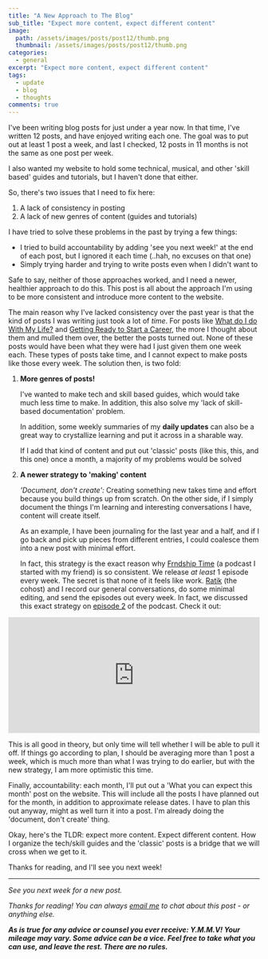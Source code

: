 ```yaml
---
title: "A New Approach to The Blog"
sub_title: "Expect more content, expect different content"
image: 
  path: /assets/images/posts/post12/thumb.png
  thumbnail: /assets/images/posts/post12/thumb.png
categories:
  - general
excerpt: "Expect more content, expect different content"
tags:
  - update
  - blog
  - thoughts
comments: true
---
```


I've been writing blog posts for just under a year now. In that time, I've written 12 posts, and have enjoyed writing each one. The goal was to put out at least 1 post a week, and last I checked, 12 posts in 11 months is not the same as one post per week.

I also wanted my website to hold some technical, musical, and other 'skill based' guides and tutorials, but I haven't done that either.

So, there's two issues that I need to fix here:

1. A lack of consistency in posting
2. A lack of new genres of content (guides and tutorials)

I have tried to solve these problems in the past by trying a few things:

- I tried to build accountability by adding 'see you next week!' at the end of each post, but I ignored it each time (..hah, no excuses on that one)
- Simply trying harder and trying to write posts even when I didn't want to

Safe to say, neither of those approaches worked, and I need a newer, healthier approach to do this. This post is all about the approach I'm using to be more consistent and introduce more content to the website.

The main reason why I've lacked consistency over the past year is that the kind of posts I was writing just took a lot of *time*. For posts like [What do I do With My Life?](https://psaraswat.com/general/2020/08/11/what-do-i-do.html) and [Getting Ready to Start a Career](https://psaraswat.com/general/2020/07/01/career.html), the more I thought about them and mulled them over, the better the posts turned out. None of these posts would have been what they were had I just given them one week each. These types of posts take time, and I cannot expect to make posts like those every week. The solution then, is two fold:

1. **More genres of posts!** 

    I've wanted to make tech and skill based guides, which would take much less time to make. In addition, this also solve my 'lack of skill-based documentation' problem.

    In addition, some weekly summaries of my **daily updates** can also be a great way to crystallize learning and put it across in a sharable way. 

    If I add that kind of content and put out 'classic' posts (like this, this, and this one) once a month, a majority of my problems would be solved

2. **A newer strategy to 'making' content**

    *'Document, don't create':* Creating something new takes time and effort because you build things up from scratch. On the other side, if I simply document the things I'm learning and interesting conversations I have, content will create itself. 

    As an example, I have been journaling for the last year and a half, and if I go back and pick up pieces from different entries, I could coalesce them into a new post with minimal effort.

    In fact, this strategy is the exact reason why [Frndship Time](https://frndshiptime.com) (a podcast I started with my friend) is so consistent. We release *at least* 1 episode every week. The secret is that none of it feels like work. [Ratik](https://ratiksharma.com) (the cohost) and I record our general conversations, do some minimal editing, and send the episodes out every week. In fact, we discussed this exact strategy on [episode 2](https://open.spotify.com/episode/1M3JXu3jvsLLQbF5yhBJ9S?si=lFDyHQ2nT9q22pO0Hk69PQ) of the podcast. Check it out:

<iframe src="https://open.spotify.com/embed-podcast/episode/1M3JXu3jvsLLQbF5yhBJ9S" width="100%" height="232" frameborder="0" allowtransparency="true" allow="encrypted-media"></iframe>

This is all good in theory, but only time will tell whether I will be able to pull it off. If things go according to plan, I should be averaging more than 1 post a week, which is much more than what I was trying to do earlier, but with the new strategy, I am more optimistic this time. 

Finally, accountability: each month, I'll put out a 'What you can expect this month' post on the website. This will include all the posts I have planned out for the month, in addition to approximate release dates. I have to plan this out anyway, might as well turn it into a post. I'm already doing the 'document, don't create' thing. 

Okay, here's the TLDR: expect more content. Expect different content. How I organize the tech/skill guides and the 'classic' posts is a bridge that we will cross when we get to it.

Thanks for reading, and I'll see you next week!

---

*See you next week for a new post.*

 *Thanks for reading! You can always [email me](mailto:parthswat@gmail.com) to chat about this post - or anything else.*

 ***As is true for any advice or counsel you ever receive: Y.M.M.V! Your mileage may vary. Some advice can be a vice. Feel free to take what you can use, and leave the rest. There are no rules.***